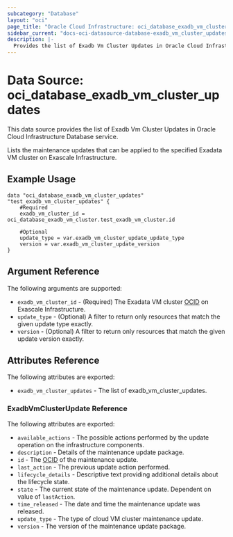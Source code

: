 ```yaml
---
subcategory: "Database"
layout: "oci"
page_title: "Oracle Cloud Infrastructure: oci_database_exadb_vm_cluster_updates"
sidebar_current: "docs-oci-datasource-database-exadb_vm_cluster_updates"
description: |-
  Provides the list of Exadb Vm Cluster Updates in Oracle Cloud Infrastructure Database service
---
```


# Data Source: oci_database_exadb_vm_cluster_updates
This data source provides the list of Exadb Vm Cluster Updates in Oracle Cloud Infrastructure Database service.

Lists the maintenance updates that can be applied to the specified Exadata VM cluster on Exascale Infrastructure.


## Example Usage

```hcl
data "oci_database_exadb_vm_cluster_updates" "test_exadb_vm_cluster_updates" {
	#Required
	exadb_vm_cluster_id = oci_database_exadb_vm_cluster.test_exadb_vm_cluster.id

	#Optional
	update_type = var.exadb_vm_cluster_update_update_type
	version = var.exadb_vm_cluster_update_version
}
```

## Argument Reference

The following arguments are supported:

* `exadb_vm_cluster_id` - (Required) The Exadata VM cluster [OCID](https://docs.cloud.oracle.com/iaas/Content/General/Concepts/identifiers.htm) on Exascale Infrastructure.
* `update_type` - (Optional) A filter to return only resources that match the given update type exactly.
* `version` - (Optional) A filter to return only resources that match the given update version exactly.


## Attributes Reference

The following attributes are exported:

* `exadb_vm_cluster_updates` - The list of exadb_vm_cluster_updates.

### ExadbVmClusterUpdate Reference

The following attributes are exported:

* `available_actions` - The possible actions performed by the update operation on the infrastructure components.
* `description` - Details of the maintenance update package.
* `id` - The [OCID](https://docs.cloud.oracle.com/iaas/Content/General/Concepts/identifiers.htm) of the maintenance update.
* `last_action` - The previous update action performed.
* `lifecycle_details` - Descriptive text providing additional details about the lifecycle state. 
* `state` - The current state of the maintenance update. Dependent on value of `lastAction`.
* `time_released` - The date and time the maintenance update was released.
* `update_type` - The type of cloud VM cluster maintenance update.
* `version` - The version of the maintenance update package.


